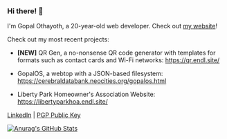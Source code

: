 ### Hi there! 👋

I'm Gopal Othayoth, a 20-year-old web developer. Check out [my website](https://cerebraldatabank.neocities.org/)!

Check out my most recent projects:

- **[NEW]** QR Gen, a no-nonsense QR code generator with templates for formats such as contact cards and Wi-Fi networks: <https://qr.endl.site/>

- GopalOS, a webtop with a JSON-based filesystem: <https://cerebraldatabank.neocities.org/gopalos.html>

- Liberty Park Homeowner's Association Website: <https://libertyparkhoa.endl.site/>

[LinkedIn](https://www.linkedin.com/in/gopal-othayoth-74164620b/) | [PGP Public Key](https://cerebraldatabank.neocities.org/cerebraldatabank_pgp.txt)

[![Anurag's GitHub Stats](https://github-readme-stats.vercel.app/api?username=CerebralDatabank&theme=dark&show_icons=true)](https://github.com/anuraghazra/github-readme-stats)
